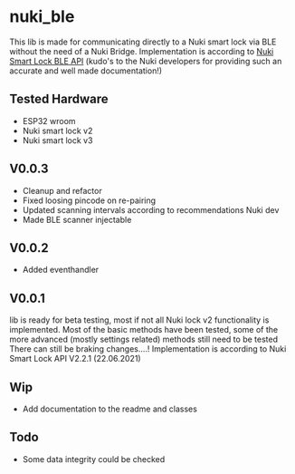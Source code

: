 # nuki_ble
This lib is made for communicating directly to a Nuki smart lock via BLE without the need of a Nuki Bridge.
Implementation is according to [Nuki Smart Lock BLE API](https://developer.nuki.io/page/nuki-smart-lock-api-2/2/) 
(kudo's to the Nuki developers for providing such an accurate and well made documentation!)

## Tested Hardware
- ESP32 wroom
- Nuki smart lock v2
- Nuki smart lock v3

## V0.0.3
- Cleanup and refactor
- Fixed loosing pincode on re-pairing
- Updated scanning intervals according to recommendations Nuki dev
- Made BLE scanner injectable

## V0.0.2
- Added eventhandler

## V0.0.1
lib is ready for beta testing, most if not all Nuki lock v2 functionality is implemented.
Most of the basic methods have been tested, some of the more advanced (mostly settings related) methods still need to be tested
There can still be braking changes....!
Implementation is according to Nuki Smart Lock API V2.2.1 (22.06.2021)

## Wip
- Add documentation to the readme and classes

## Todo
- Some data integrity could be checked
